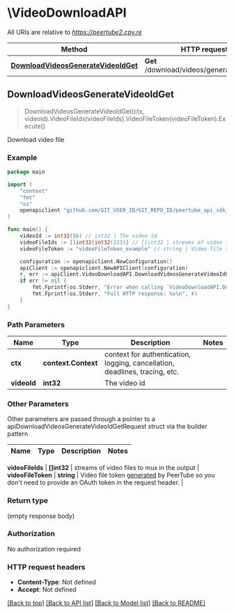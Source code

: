 # \VideoDownloadAPI

All URIs are relative to *https://peertube2.cpy.re*

Method | HTTP request | Description
------------- | ------------- | -------------
[**DownloadVideosGenerateVideoIdGet**](VideoDownloadAPI.md#DownloadVideosGenerateVideoIdGet) | **Get** /download/videos/generate/:videoId | Download video file



## DownloadVideosGenerateVideoIdGet

> DownloadVideosGenerateVideoIdGet(ctx, videoId).VideoFileIds(videoFileIds).VideoFileToken(videoFileToken).Execute()

Download video file



### Example

```go
package main

import (
	"context"
	"fmt"
	"os"
	openapiclient "github.com/GIT_USER_ID/GIT_REPO_ID/peertube_api_sdk_go"
)

func main() {
	videoId := int32(56) // int32 | The video id
	videoFileIds := []int32{int32(123)} // []int32 | streams of video files to mux in the output
	videoFileToken := "videoFileToken_example" // string | Video file token [generated](#operation/requestVideoToken) by PeerTube so you don't need to provide an OAuth token in the request header. (optional)

	configuration := openapiclient.NewConfiguration()
	apiClient := openapiclient.NewAPIClient(configuration)
	r, err := apiClient.VideoDownloadAPI.DownloadVideosGenerateVideoIdGet(context.Background(), videoId).VideoFileIds(videoFileIds).VideoFileToken(videoFileToken).Execute()
	if err != nil {
		fmt.Fprintf(os.Stderr, "Error when calling `VideoDownloadAPI.DownloadVideosGenerateVideoIdGet``: %v\n", err)
		fmt.Fprintf(os.Stderr, "Full HTTP response: %v\n", r)
	}
}
```

### Path Parameters


Name | Type | Description  | Notes
------------- | ------------- | ------------- | -------------
**ctx** | **context.Context** | context for authentication, logging, cancellation, deadlines, tracing, etc.
**videoId** | **int32** | The video id | 

### Other Parameters

Other parameters are passed through a pointer to a apiDownloadVideosGenerateVideoIdGetRequest struct via the builder pattern


Name | Type | Description  | Notes
------------- | ------------- | ------------- | -------------

 **videoFileIds** | **[]int32** | streams of video files to mux in the output | 
 **videoFileToken** | **string** | Video file token [generated](#operation/requestVideoToken) by PeerTube so you don&#39;t need to provide an OAuth token in the request header. | 

### Return type

 (empty response body)

### Authorization

No authorization required

### HTTP request headers

- **Content-Type**: Not defined
- **Accept**: Not defined

[[Back to top]](#) [[Back to API list]](../README.md#documentation-for-api-endpoints)
[[Back to Model list]](../README.md#documentation-for-models)
[[Back to README]](../README.md)

